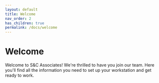 ```yaml
---
layout: default
title: Welcome
nav_order: 2
has_children: true
permalink: /docs/welcome
---
```


# Welcome
Welcome to S&C Associates! We're thrilled to have you join our team. Here you'll find all the information you need to set up your workstation and get ready to work.